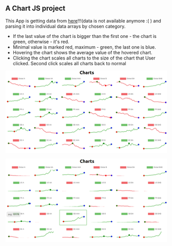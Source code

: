 
## A Chart JS project

This App is getting data from [here](https://github.com/kirillzorin/internship2020/blob/master/data.json)!!!(data is not available anymore :( ) and parsing it into individual data arrays by chosen category.

* If the last value of the chart is bigger than the first one - the chart is green, otherwise - it's red.
* Minimal value is marked red, maximum - green, the last one is blue.
* Hovering the chart shows the average value of the hovered chart.
* Clicking the chart scales all charts to the size of the chart that User clicked. Second click scales all charts back to normal

![Screenshot](https://github.com/vladislavzasyadko/charts-and-statistics/blob/master/src/img/screen2.png)

![Screenshot](https://github.com/vladislavzasyadko/charts-and-statistics/blob/master/src/img/screen.png)
